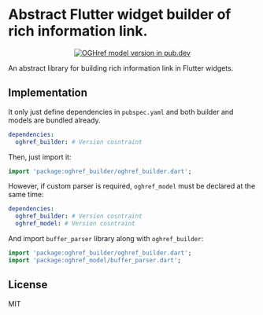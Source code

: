 # Abstract Flutter widget builder of rich information link.

<p align="center">
    <a href="https://pub.dev/packages/oghref_builder"><img alt="OGHref model version in pub.dev" src="https://img.shields.io/pub/v/oghref_builder?style=flat-square&logo=flutter"></a>
</p>

An abstract library for building rich information link in Flutter widgets.

## Implementation

It only just define dependencies in `pubspec.yaml` and both builder and models are bundled already.

```yaml
dependencies:
  oghref_builder: # Version cosntraint
```

Then, just import it:

```dart
import 'package:oghref_builder/oghref_builder.dart';
```

However, if custom parser is required, `oghref_model` must be declared at the same time:

```yaml
dependencies:
  oghref_builder: # Version cosntraint
  oghref_model: # Version cosntraint
```

And import `buffer_parser` library along with `oghref_builder`:

```dart
import 'package:oghref_builder/oghref_builder.dart';
import 'package:oghref_model/buffer_parser.dart';
```

## License

MIT
